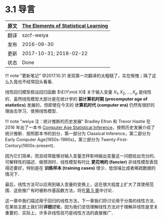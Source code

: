 # 3.1 导言

原文     | [The Elements of Statistical Learning](https://web.stanford.edu/~hastie/ElemStatLearn/printings/ESLII_print12.pdf#page=62)
      ---|---
翻译     | szcf-weiya
 发布 | 2016-09-30 
更新 | 2017-10-31; 2018-02-22
状态 | Done

!!! note "更新笔记"
    @2017.10.31 发现第一次翻译的太粗糙了，实在惭愧；隔了这么久竟也不经常回头看看．

线性回归模型假设回归函数 $\E(Y\mid X)$ 关于输入变量 $X_1,X_2,\ldots,X_p$ 是线性的．虽然线性模型大部分是在统计学的 **前计算机时期 (precomputer age of statistics)** 发展的，但即使在今天的 **计算机时代 (computer era)** 仍然有很好的理由去学习、使用线性模型．

!!! note "weiya 注：统计推断的历史发展"
    Bradley Efron 和 Trevor Hastie 在 2016 年出了一本书 [Computer Age Statistical Inference](../references/casi.pdf)，按照历史发展介绍了统计推断．按照那本书的划分，第一部分为 Classical Inference，第二部分为 Early Computer Age(1950s-1990s)，第三部分为 Twenty-First-Century(1900s-present)．

因为它们简单，而且经常能够对输入变量怎样影响输出变量这一问题给出充分的、可解释性的描述．做预测时，线性模型有时比 **更花哨的 (fancier)** 非线性模型表现得还要好，特别是在 **训练样本 (training cases)** 很少、低信噪比或者稀疏数据的情况下．

最后，线性方法可以应用到输入变量的变换上，这在很大程度上扩大了其使用范围．这些推广有时被称作基函数方法，将在[第 5 章](../05-Basis-Expansions-and-Regularization/5.1-Introduction/index.html)中讨论．

这一章中我们描述用于回归的线性方法，下一章我们将讨论用于分类的线性方法．在某些主题上我们将**详细讨论**，因为我们坚信理解线性方法对于理解非线性是至关重要的．实际上，许多非线性技巧是线性方法的直接推广．
